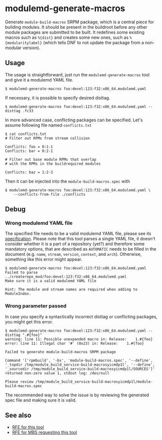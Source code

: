 # modulemd-generate-macros

Generate `module-build-macros` SRPM package, which is a central piece
for building modules. It should be present in the buildroot before any
other module packages are submitted to be built. It redefines some
existing macros such as `%{dist}` and creates some new ones, such as
`%{modularitylabel}` (which tells DNF to not update the package from a
non-modular version).


## Usage

The usage is straightforward, just run the `modulemd-generate-macros`
tool and give it a modulemd YAML file.

```
$ modulemd-generate-macros foo:devel:123:f32:x86_64.modulemd.yaml
```

If necessary, it is possible to specify desired disttag.

```
$ modulemd-generate-macros foo:devel:123:f32:x86_64.modulemd.yaml --disttag .fc33
```

In more advanced case, conflicting packages can be specified. Let's
assume following file named `conflicts.txt`

```
$ cat conflicts.txt
# Filter out RPMs from stream collision

Conflicts: foo = 0:1-1
Conflicts: bar = 0:2-1

# Filter out base module RPMs that overlap
# with the RPMs in the buildrequired modules

Conflicts: baz = 1:2-3
```

Then it can be injected into the `module-build-macros.spec` with

```
$ modulemd-generate-macros foo:devel:123:f32:x86_64.modulemd.yaml \
	--conflicts-from-file ./conflicts
```


## Debug

### Wrong modulemd YAML file

The specified file needs to be a valid modulemd YAML file, please see its
[specification][modulemd-spec]. Please note that this tool parses a single YAML
file, it doesn't consider whether it is a part of a repository (yet?) and
therefore some mandatory options, that are described as `AUTOMATIC` needs to be
filled in the document (e.g. `name`, `stream`, `version`, `context`, and
`arch`). Otherwise, something like this error might appear.

```
$ modulemd-generate-macros foo:devel:123:f32:x86_64.modulemd.yaml
Failed to parse ../createrepo_mod/foo:devel:123:f32:x86_64.modulemd.yaml
Make sure it is a valid modulemd YAML file

Hint: The module and stream names are required when adding to ModuleIndex.
```

### Wrong parameter passed

In case you specify a syntactically incorrect disttag or conflicting packages,
you might get this error.

```
$ modulemd-generate-macros foo:devel:123:f32:x86_64.modulemd.yaml --disttag ".#{foo}"
warning: line 11: Possible unexpanded macro in: Release:    1.#{foo}
error: line 11: Illegal char '#' (0x23) in: Release:    1.#{foo}

Failed to generate module-build-macros SRPM package

Command '['rpmbuild', '-bs', 'module-build-macros.spec', '--define',
'_topdir /tmp/module_build_service-build-macrosyicmdp1l', '--define',
'_sourcedir /tmp/module_build_service-build-macrosyicmdp1l/SOURCES']'
returned non-zero value 1, stdout log: /dev/null

Please review /tmp/module_build_service-build-macrosyicmdp1l/module-build-macros.spec
```

The recommended way to solve the issue is by reviewing the generated spec file
and making sure it is valid.


## See also

- [RFE for this tool][RFE]
- [RFE for MBS requesting this tool][RFE-mbs]



[modulemd-spec]: https://github.com/fedora-modularity/libmodulemd/blob/main/yaml_specs/modulemd_stream_v2.yaml
[RFE]: https://github.com/rpm-software-management/modulemd-tools/issues/10
[RFE-mbs]: https://pagure.io/fm-orchestrator/issue/1217
